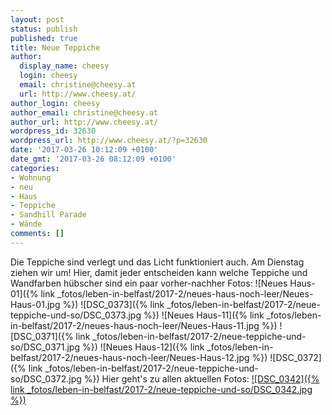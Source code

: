 ```yaml
---
layout: post
status: publish
published: true
title: Neue Teppiche
author:
  display_name: cheesy
  login: cheesy
  email: christine@cheesy.at
  url: http://www.cheesy.at/
author_login: cheesy
author_email: christine@cheesy.at
author_url: http://www.cheesy.at/
wordpress_id: 32630
wordpress_url: http://www.cheesy.at/?p=32630
date: '2017-03-26 10:12:09 +0100'
date_gmt: '2017-03-26 08:12:09 +0100'
categories:
- Wohnung
- neu
- Haus
- Teppiche
- Sandhill Parade
- Wände
comments: []
---
```

Die Teppiche sind verlegt und das Licht funktioniert auch. Am Dienstag ziehen wir um! Hier, damit jeder entscheiden kann welche Teppiche und Wandfarben hübscher sind ein paar vorher-nachher Fotos:
![Neues Haus-01]({% link _fotos/leben-in-belfast/2017-2/neues-haus-noch-leer/Neues-Haus-01.jpg %}) ![DSC_0373]({% link _fotos/leben-in-belfast/2017-2/neue-teppiche-und-so/DSC_0373.jpg %})
![Neues Haus-11]({% link _fotos/leben-in-belfast/2017-2/neues-haus-noch-leer/Neues-Haus-11.jpg %}) ![DSC_0371]({% link _fotos/leben-in-belfast/2017-2/neue-teppiche-und-so/DSC_0371.jpg %})
![Neues Haus-12]({% link _fotos/leben-in-belfast/2017-2/neues-haus-noch-leer/Neues-Haus-12.jpg %}) ![DSC_0372]({% link _fotos/leben-in-belfast/2017-2/neue-teppiche-und-so/DSC_0372.jpg %})
Hier geht's zu allen aktuellen Fotos:
[![DSC_0342]({% link _fotos/leben-in-belfast/2017-2/neue-teppiche-und-so/DSC_0342.jpg %})](http://www.cheesy.at/fotos/leben-in-belfast/neues-haus/neue-teppiche-und-so/)
